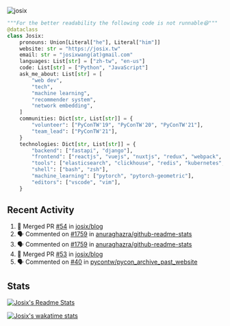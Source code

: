 ![josix](https://komarev.com/ghpvc/?username=josix)
```python
"""For the better readability the following code is not runnable😆"""
@dataclass
class Josix:
    pronouns: Union[Literal["he"], Literal["him"]]
    website: str = "https://josix.tw"
    email: str = "josixwang(at)gmail.com"
    languages: List[str] = ["zh-tw", "en-us"]
    code: List[str] = ["Python", "JavaScript"]
    ask_me_about: List[str] = [
        "web dev",
        "tech",
        "machine learning",
        "recommender system",
        "network embedding",
    ]
    communities: Dict[str, List[str]] = {
        "volunteer": ["PyConTW'19", "PyConTW'20", "PyConTW'21"],
        "team_lead": ["PyConTW'21"],
    }
    technologies: Dict[str, List[str]] = {
        "backend": ["fastapi", "django"],
        "frontend": ["reactjs", "vuejs", "nuxtjs", "redux", "webpack", "tailwindcss"],
        "tools": ["elasticsearch", "clickhouse", "redis", "kubernetes", "docker"],
        "shell": ["bash", "zsh"],
        "machine_learning": ["pytorch", "pytorch-geometric"],
        "editors": ["vscode", "vim"],
    }
```
## Recent Activity
<!--START_SECTION:activity-->
1. 🎉 Merged PR [#54](https://github.com/josix/blog/pull/54) in [josix/blog](https://github.com/josix/blog)
2. 🗣 Commented on [#1759](https://github.com/anuraghazra/github-readme-stats/issues/1759) in [anuraghazra/github-readme-stats](https://github.com/anuraghazra/github-readme-stats)
3. 🗣 Commented on [#1759](https://github.com/anuraghazra/github-readme-stats/issues/1759) in [anuraghazra/github-readme-stats](https://github.com/anuraghazra/github-readme-stats)
4. 🎉 Merged PR [#53](https://github.com/josix/blog/pull/53) in [josix/blog](https://github.com/josix/blog)
5. 🗣 Commented on [#40](https://github.com/pycontw/pycon_archive_past_website/issues/40) in [pycontw/pycon_archive_past_website](https://github.com/pycontw/pycon_archive_past_website)
<!--END_SECTION:activity-->



## Stats
[![Josix's Readme Stats](https://github-readme-stats.vercel.app/api?username=josix&show_icons=true&theme=default&count_private=true&card_width=400)](https://github.com/anuraghazra/github-readme-stats)

[![Josix's wakatime stats](https://github-readme-stats.vercel.app/api/wakatime?username=josix&layout=compact)](https://github.com/anuraghazra/github-readme-stats)

